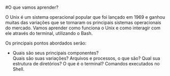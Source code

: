 #O que vamos aprender?

O Unix é um sistema operacional popular que foi lançado em 1969 e ganhou muitas das variações que se tornaram os principais sistemas operacionais do mercado. Vamos aprender como funciona o Unix e como interagir com ele através do terminal, utilizando o Bash.

Os principais pontos abordados serão:

<ul>
<li>Quais são seus principais componentes?</li>
Quais são suas variações?
Arquivos e processos, o que são?
Qual sua estrutura de diretórios?
O que é o terminal?
Comandos executados no Shell.